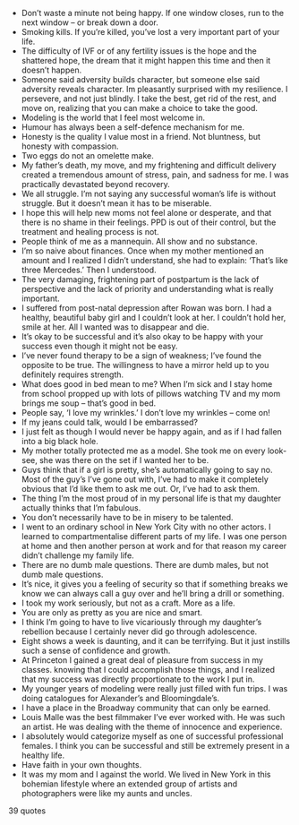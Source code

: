  - Don’t waste a minute not being happy. If one window closes, run to the next window – or break down a door.
 - Smoking kills. If you’re killed, you’ve lost a very important part of your life.
 - The difficulty of IVF or of any fertility issues is the hope and the shattered hope, the dream that it might happen this time and then it doesn’t happen.
 - Someone said adversity builds character, but someone else said adversity reveals character. Im pleasantly surprised with my resilience. I persevere, and not just blindly. I take the best, get rid of the rest, and move on, realizing that you can make a choice to take the good.
 - Modeling is the world that I feel most welcome in.
 - Humour has always been a self-defence mechanism for me.
 - Honesty is the quality I value most in a friend. Not bluntness, but honesty with compassion.
 - Two eggs do not an omelette make.
 - My father’s death, my move, and my frightening and difficult delivery created a tremendous amount of stress, pain, and sadness for me. I was practically devastated beyond recovery.
 - We all struggle. I’m not saying any successful woman’s life is without struggle. But it doesn’t mean it has to be miserable.
 - I hope this will help new moms not feel alone or desperate, and that there is no shame in their feelings. PPD is out of their control, but the treatment and healing process is not.
 - People think of me as a mannequin. All show and no substance.
 - I’m so naive about finances. Once when my mother mentioned an amount and I realized I didn’t understand, she had to explain: ‘That’s like three Mercedes.’ Then I understood.
 - The very damaging, frightening part of postpartum is the lack of perspective and the lack of priority and understanding what is really important.
 - I suffered from post-natal depression after Rowan was born. I had a healthy, beautiful baby girl and I couldn’t look at her. I couldn’t hold her, smile at her. All I wanted was to disappear and die.
 - It’s okay to be successful and it’s also okay to be happy with your success even though it might not be easy.
 - I’ve never found therapy to be a sign of weakness; I’ve found the opposite to be true. The willingness to have a mirror held up to you definitely requires strength.
 - What does good in bed mean to me? When I’m sick and I stay home from school propped up with lots of pillows watching TV and my mom brings me soup – that’s good in bed.
 - People say, ‘I love my wrinkles.’ I don’t love my wrinkles – come on!
 - If my jeans could talk, would I be embarrassed?
 - I just felt as though I would never be happy again, and as if I had fallen into a big black hole.
 - My mother totally protected me as a model. She took me on every look-see, she was there on the set if I wanted her to be.
 - Guys think that if a girl is pretty, she’s automatically going to say no. Most of the guy’s I’ve gone out with, I’ve had to make it completely obvious that I’d like them to ask me out. Or, I’ve had to ask them.
 - The thing I’m the most proud of in my personal life is that my daughter actually thinks that I’m fabulous.
 - You don’t necessarily have to be in misery to be talented.
 - I went to an ordinary school in New York City with no other actors. I learned to compartmentalise different parts of my life. I was one person at home and then another person at work and for that reason my career didn’t challenge my family life.
 - There are no dumb male questions. There are dumb males, but not dumb male questions.
 - It’s nice, it gives you a feeling of security so that if something breaks we know we can always call a guy over and he’ll bring a drill or something.
 - I took my work seriously, but not as a craft. More as a life.
 - You are only as pretty as you are nice and smart.
 - I think I’m going to have to live vicariously through my daughter’s rebellion because I certainly never did go through adolescence.
 - Eight shows a week is daunting, and it can be terrifying. But it just instills such a sense of confidence and growth.
 - At Princeton I gained a great deal of pleasure from success in my classes. knowing that I could accomplish those things, and I realized that my success was directly proportionate to the work I put in.
 - My younger years of modeling were really just filled with fun trips. I was doing catalogues for Alexander’s and Bloomingdale’s.
 - I have a place in the Broadway community that can only be earned.
 - Louis Malle was the best filmmaker I’ve ever worked with. He was such an artist. He was dealing with the theme of innocence and experience.
 - I absolutely would categorize myself as one of successful professional females. I think you can be successful and still be extremely present in a healthy life.
 - Have faith in your own thoughts.
 - It was my mom and I against the world. We lived in New York in this bohemian lifestyle where an extended group of artists and photographers were like my aunts and uncles.

39 quotes